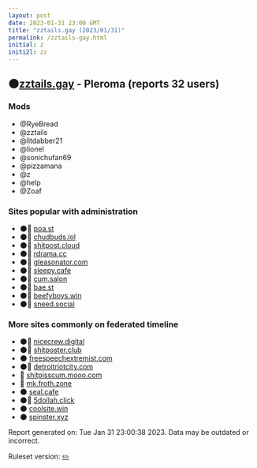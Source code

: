 ```yaml
---
layout: post
date: 2023-01-31 23:00 GMT
title: "zztails.gay (2023/01/31)"
permalink: /zztails-gay.html
initial: z
initi2l: zz
---
```


## 🌑[zztails.gay](https://zztails.gay) - Pleroma (reports 32 users)

### Mods
 * @RyeBread
 * @zztails
 * @litdabber21
 * @lionel
 * @sonichufan69
 * @pizzamana
 * @z
 * @help
 * @Zoaf

### Sites popular with administration

* 🌑🧸 [poa.st](/poa-st.html)
* 🌑🧸 [chudbuds.lol](/chudbuds-lol.html)
* 🌑🧸 [shitpost.cloud](/shitpost-cloud.html)
* 🌑🧸 [rdrama.cc](/rdrama-cc.html)
* 🌑🧸 [gleasonator.com](/gleasonator-com.html)
* 🌑🧸 [sleepy.cafe](/sleepy-cafe.html)
* 🌑🧸 [cum.salon](/cum-salon.html)
* 🌑🧸 [bae.st](/bae-st.html)
* 🌑🧸 [beefyboys.win](/beefyboys-win.html)
* 🌑🧸 [sneed.social](/sneed-social.html)

### More sites commonly on federated timeline

* 🌑🧸 [nicecrew.digital](/nicecrew-digital.html)
* 🌑🧸 [shitposter.club](/shitposter-club.html)
* 🌑 [freespeechextremist.com](/freespeechextremist-com.html)
* 🌑🧸 [detroitriotcity.com](/detroitriotcity-com.html)
* 🐘 [shitpisscum.mooo.com](/shitpisscum-mooo-com.html)
* 🐘 [mk.froth.zone](/mk-froth-zone.html)
* 🌑 [seal.cafe](/seal-cafe.html)
* 🌑🧸 [5dollah.click](/5dollah-click.html)
* 🌑 [coolsite.win](/coolsite-win.html)
* 🌑 [spinster.xyz](/spinster-xyz.html)

Report generated on: Tue Jan 31 23:00:38 2023. Data may be outdated or incorrect.

Ruleset version: [✏️](/version-pencil)
